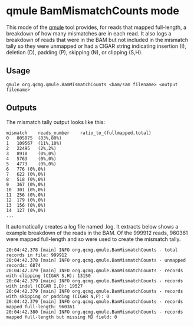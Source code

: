 # qmule BamMismatchCounts mode


This mode of the [qmule](index.md) tool provides, for reads that mapped 
full-length, a breakdown of how many mismatches are in each read.  It 
also logs a breakdown of reads that were in the BAM but not included 
in the mismatch tally so they were unmapped or had a CIGAR string
indicating insertion (I), deletion (D), padding (P), skipping (N), or 
clipping (S,H).

## Usage

~~~~{.text}
qmule org.qcmg.qmule.BamMismatchCounts <bam/sam filename> <output filename>
~~~~

## Outputs

The mismatch tally output looks like this:

~~~~{.text}
mismatch	reads_number	ratio_to_(fullmapped,total)
0	805075	(83%,80%)
1	109567	(11%,10%)
2	22495	(2%,2%)
3	8918	(0%,0%)
4	5763	(0%,0%)
5	4773	(0%,0%)
6	776	(0%,0%)
7	622	(0%,0%)
8	518	(0%,0%)
9	367	(0%,0%)
10	301	(0%,0%)
11	256	(0%,0%)
12	179	(0%,0%)
13	156	(0%,0%)
14	127	(0%,0%)
...
~~~~

It automatically creates a log file named <output filename>.log. It extracts below shows a example breakdown of the reads in the BAM.  Of the 999912 reads, 960361 were mapped full-length and so were used to create the mismatch tally.

~~~~{.text}
20:04:42.378 [main] INFO org.qcmg.qmule.BamMismatchCounts - total records in file: 999912
20:04:42.378 [main] INFO org.qcmg.qmule.BamMismatchCounts - unmapped records: 6874
20:04:42.379 [main] INFO org.qcmg.qmule.BamMismatchCounts - records with clipping (CIGAR S,H): 13150
20:04:42.379 [main] INFO org.qcmg.qmule.BamMismatchCounts - records with indel (CIGAR I,D): 19527
20:04:42.379 [main] INFO org.qcmg.qmule.BamMismatchCounts - records with skipping or padding (CIGAR N,P): 0
20:04:42.379 [main] INFO org.qcmg.qmule.BamMismatchCounts - records mapped full-length: 960361
20:04:42.380 [main] INFO org.qcmg.qmule.BamMismatchCounts - records mapped full-length but missing MD field: 0
~~~~
